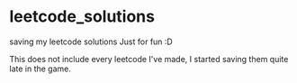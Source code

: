 # leetcode_solutions
saving my leetcode solutions
Just for fun :D 

This does not include every leetcode I've made, I started saving them quite late in the game.
